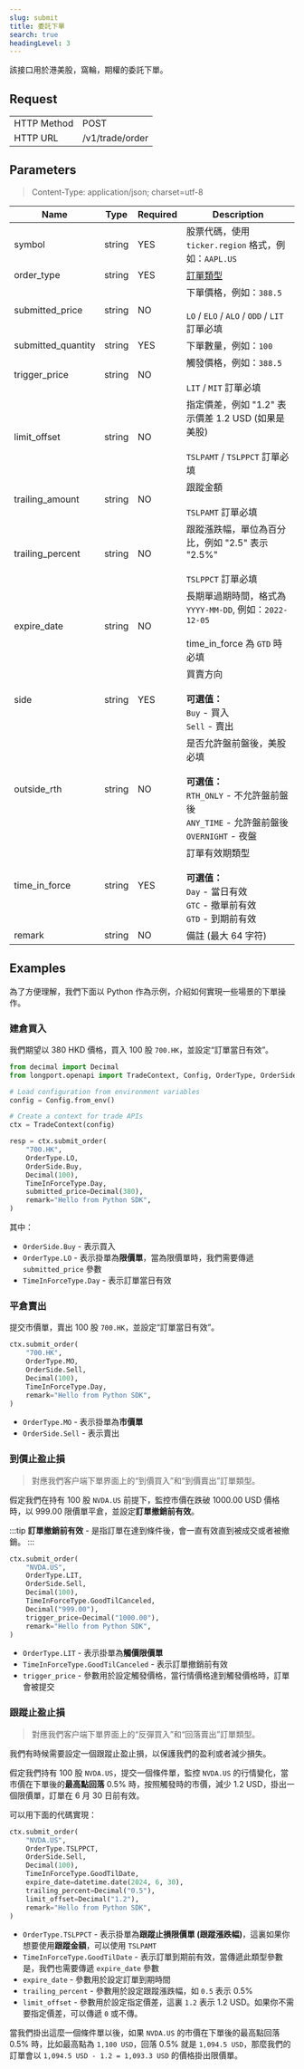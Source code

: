 ```yaml
---
slug: submit
title: 委託下單
search: true
headingLevel: 3
---
```


該接口用於港美股，窩輪，期權的委託下單。

<SDKLinks module="trade" klass="TradeContext" method="submit_order" />

## Request

<table className="http-basic">
<tbody>
<tr><td className="http-basic-key">HTTP Method</td><td>POST</td></tr>
<tr><td className="http-basic-key">HTTP URL</td><td>/v1/trade/order 
</td></tr>
</tbody>
</table>

## Parameters

> Content-Type: application/json; charset=utf-8

| Name               | Type   | Required | Description                                                                                                                             |
|--------------------|--------|----------|-----------------------------------------------------------------------------------------------------------------------------------------|
| symbol             | string | YES      | 股票代碼，使用 `ticker.region` 格式，例如：`AAPL.US`                                                                                       |
| order_type         | string | YES      | [訂單類型](../trade-definition#ordertype)                                                                                               |
| submitted_price    | string | NO       | 下單價格，例如：`388.5`<br/><br/> `LO` / `ELO` / `ALO` / `ODD` / `LIT` 訂單必填                                                           |
| submitted_quantity | string | YES      | 下單數量，例如：`100`                                                                                                                     |
| trigger_price      | string | NO       | 觸發價格，例如：`388.5`<br/><br/> `LIT` / `MIT` 訂單必填                                                                                  |
| limit_offset       | string | NO       | 指定價差，例如 "1.2" 表示價差 1.2 USD (如果是美股)<br/><br/> `TSLPAMT` / `TSLPPCT` 訂單必填                                              |
| trailing_amount    | string | NO       | 跟蹤金額<br/><br/> `TSLPAMT` 訂單必填                                                                                                   |
| trailing_percent   | string | NO       | 跟蹤漲跌幅，單位為百分比，例如 "2.5" 表示 "2.5%"<br/><br/> `TSLPPCT` 訂單必填                                                             |
| expire_date        | string | NO       | 長期單過期時間，格式為 `YYYY-MM-DD`, 例如：`2022-12-05`<br/><br/> time_in_force 為 `GTD` 時必填                                           |
| side               | string | YES      | 買賣方向<br/><br/> **可選值：**<br/> `Buy` - 買入<br/> `Sell` - 賣出                                                                     |
| outside_rth        | string | NO       | 是否允許盤前盤後，美股必填<br/><br/> **可選值：**<br/> `RTH_ONLY` - 不允許盤前盤後<br/> `ANY_TIME` - 允許盤前盤後<br/> `OVERNIGHT` - 夜盤 |
| time_in_force      | string | YES      | 訂單有效期類型<br/><br/> **可選值：**<br/> `Day` - 當日有效<br/> `GTC` - 撤單前有效<br/> `GTD` - 到期前有效                              |
| remark             | string | NO       | 備註 (最大 64 字符)                                                                                                                     |

## Examples

為了方便理解，我們下面以 Python 作為示例，介紹如何實現一些場景的下單操作。

### 建倉買入

我們期望以 380 HKD 價格，買入 100 股 `700.HK`，並設定“訂單當日有效”。

```py
from decimal import Decimal
from longport.openapi import TradeContext, Config, OrderType, OrderSide, TimeInForceType

# Load configuration from environment variables
config = Config.from_env()

# Create a context for trade APIs
ctx = TradeContext(config)

resp = ctx.submit_order(
    "700.HK",
    OrderType.LO,
    OrderSide.Buy,
    Decimal(100),
    TimeInForceType.Day,
    submitted_price=Decimal(380),
    remark="Hello from Python SDK",
)
```

其中：

- `OrderSide.Buy` - 表示買入
- `OrderType.LO` - 表示掛單為**限價單**，當為限價單時，我們需要傳遞 `submitted_price` 參數
- `TimeInForceType.Day` - 表示訂單當日有效

### 平倉賣出

提交市價單，賣出 100 股 `700.HK`，並設定“訂單當日有效”。

```py
ctx.submit_order(
    "700.HK",
    OrderType.MO,
    OrderSide.Sell,
    Decimal(100),
    TimeInForceType.Day,
    remark="Hello from Python SDK",
)
```

- `OrderType.MO` - 表示掛單為**市價單**
- `OrderSide.Sell` - 表示賣出

### 到價止盈止損

> 對應我們客户端下單界面上的“到價買入”和“到價賣出”訂單類型。

假定我們在持有 100 股 `NVDA.US` 前提下，監控市價在跌破 1000.00 USD 價格時，以 999.00 限價單平倉，並設定**訂單撤銷前有效**。

:::tip
**訂單撤銷前有效** - 是指訂單在達到條件後，會一直有效直到被成交或者被撤銷。
:::

```py
ctx.submit_order(
    "NVDA.US",
    OrderType.LIT,
    OrderSide.Sell,
    Decimal(100),
    TimeInForceType.GoodTilCanceled,
    Decimal("999.00"),
    trigger_price=Decimal("1000.00"),
    remark="Hello from Python SDK",
)
```

- `OrderType.LIT` - 表示掛單為**觸價限價單**
- `TimeInForceType.GoodTilCanceled` - 表示訂單撤銷前有效
- `trigger_price` - 參數用於設定觸發價格，當行情價格達到觸發價格時，訂單會被提交

### 跟蹤止盈止損

> 對應我們客户端下單界面上的“反彈買入”和“回落賣出”訂單類型。

我們有時候需要設定一個跟蹤止盈止損，以保護我們的盈利或者減少損失。

假定我們持有 100 股 `NVDA.US`，提交一個條件單，監控 `NVDA.US` 的行情變化，當市價在下單後的**最高點回落** 0.5% 時，按照觸發時的市價，減少 1.2 USD，掛出一個限價單，訂單在 6 月 30 日前有效。

可以用下面的代碼實現：

```py
ctx.submit_order(
    "NVDA.US",
    OrderType.TSLPPCT,
    OrderSide.Sell,
    Decimal(100),
    TimeInForceType.GoodTilDate,
    expire_date=datetime.date(2024, 6, 30),
    trailing_percent=Decimal("0.5"),
    limit_offset=Decimal("1.2"),
    remark="Hello from Python SDK",
)
```

- `OrderType.TSLPPCT` - 表示掛單為**跟蹤止損限價單 (跟蹤漲跌幅)**，這裏如果你想要使用**跟蹤金額**，可以使用 `TSLPAMT`
- `TimeInForceType.GoodTilDate` - 表示訂單到期前有效，當傳遞此類型參數是，我們也需要傳遞 `expire_date` 參數
- `expire_date` - 參數用於設定訂單到期時間
- `trailing_percent` - 參數用於設定跟蹤漲跌幅，如 `0.5` 表示 0.5%
- `limit_offset` - 參數用於設定指定價差，這裏 `1.2` 表示 1.2 USD。如果你不需要指定價差，可以傳遞 `0` 或不傳。

當我們掛出這麼一個條件單以後，如果 `NVDA.US` 的市價在下單後的最高點回落 0.5% 時，比如最高點為 `1,100 USD`，回落 0.5% 就是 `1,094.5 USD`，那麼我們的訂單會以 `1,094.5 USD - 1.2 = 1,093.3 USD` 的價格掛出限價單。
